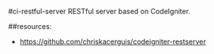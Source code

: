 #ci-restful-server
RESTful server based on CodeIgniter.


##resources:
+ https://github.com/chriskacerguis/codeigniter-restserver
